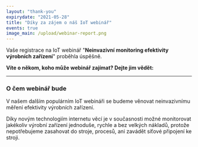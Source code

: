 ```yaml
---
layout: "thank-you"
expirydate: "2021-05-28"
title: "Díky za zájem o náš IoT webinář"
events: true
image_main: /upload/webinar-report.png
---
```


Vaše registrace na IoT webinář "**Neinvazivní monitoring efektivity výrobních zařízení**" proběhla úspěšně.

**Víte o někom, koho může webinář zajímat? Dejte jim vědět:**
<div class="addthis_inline_share_toolbox pb-30" data-url="https://www.hardwario.com/cs/events/2021-05-27-webinar-industry/" data-title="[IoT webinář] Neinvazivní monitoring efektivity výrobních zařízení" data-description="Zúčastním se IoT webináře HARDWARIO na téma Neinvazivní monitoring efektivity výrobních zařízení" ></div>

<hr class = "mb-30"/>

<h3 class = "mb-20">O čem webinář bude</h3>

<p>V našem dalším populárním IoT webináři se budeme věnovat neinvazivnímu měření efektivity výrobních zařízení.</p> 

<p>Díky novým technologiím internetu věcí je v současnosti možné monitorovat jakékoliv výrobní zařízení jednoduše, rychle a bez velkých nákladů, protože nepotřebujeme zasahovat do stroje, procesů, ani zavádět síťové připojení ke stroji.</p>